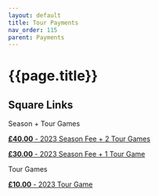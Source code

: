 ```yaml
---
layout: default
title: Tour Payments
nav_order: 115
parent: Payments
---
```


# {{page.title}}

## Square Links

Season + Tour Games

[**£40.00** - 2023 Season Fee + 2 Tour Games](https://revolut.pro/payment-link/hwWeVczsNnttl9PS_VFGXg)

[**£30.00** - 2023 Season Fee + 1 Tour Game](https://revolut.pro/payment-link/vjl76MikPmiwEj23DMhGyg)


Tour Games

[**£10.00** - 2023 Tour Game](https://revolut.pro/payment-link/plpiqextM4guJRuRvYlOag)
